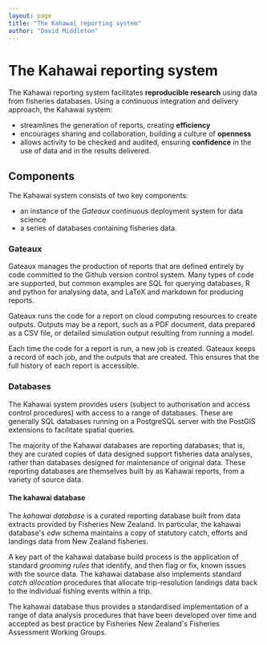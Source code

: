 ```yaml
---
layout: page
title: "The Kahawai reporting system"
author: "David Middleton"
---
```


# The Kahawai reporting system

The Kahawai reporting system facilitates **reproducible research** using data from fisheries databases. Using a continuous integration and delivery approach, the Kahawai system:

- streamlines the generation of reports, creating **efficiency**
- encourages sharing and collaboration, building a culture of **openness**
- allows activity to be checked and audited, ensuring **confidence** in the use of data and in the results delivered.

## Components

The Kahawai system consists of two key components:

- an instance of the *Gateaux* continuous deployment system for data science
- a series of databases containing fisheries data.

### Gateaux

Gateaux manages the production of reports that are defined entirely by code committed to the Github version control system. Many types of code are supported, but common examples are SQL for querying databases, R and python for analysing data, and LaTeX and markdown for producing reports.

Gateaux runs the code for a report on cloud computing resources to create outputs. Outputs may be a report, such as a PDF document, data prepared as a CSV file, or detailed simulation output resulting from running a model.

Each time the code for a report is run, a new job is created. Gateaux keeps a record of each job, and the outputs that are created. This ensures that the full history of each report is accessible.

### Databases

The Kahawai system provides users (subject to authorisation and access control procedures) with access to a range of databases. These are generally SQL databases running on a PostgreSQL server with the PostGIS extensions to facilitate spatial queries.

The majority of the Kahawai databases are reporting databases; that is, they are curated copies of data designed support fisheries data analyses, rather than databases designed for maintenance of original data. These reporting databases are themselves built by as Kahawai reports, from a variety of source data.

#### The kahawai database

The *kahawai database* is a curated reporting database built from data extracts provided by Fisheries New Zealand. In particular, the kahawai database's *edw* schema maintains a copy of statutory catch, efforts and landings data from New Zealand fisheries.

A key part of the kahawai database build process is the application of standard *grooming rules* that identify, and then flag or fix, known issues with the source data. The kahawai database also implements standard *catch allocation* procedures that allocate trip-resolution landings data back to the individual fishing events within a trip.

The kahawai database thus provides a standardised implementation of a range of data analysis procedures that have been developed over time and accepted as best practice by Fisheries New Zealand's Fisheries Assessment Working Groups.
